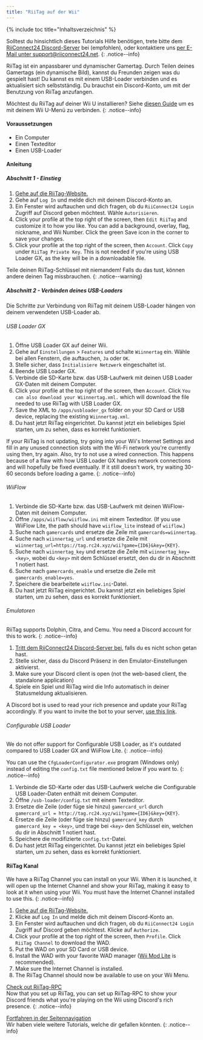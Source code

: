 ```yaml
---
title: "RiiTag auf der Wii"
---
```


{% include toc title="Inhaltsverzeichnis" %}

Solltest du hinsichtlich dieses Tutorials Hilfe benötigen, trete bitte dem [RiiConnect24 Discord-Server](https://discord.gg/rc24) bei (empfohlen), oder kontaktiere uns [per E-Mail unter support@riiconnect24.net](mailto:support@riiconnect24.net).
{: .notice--info}

RiiTag ist ein anpassbarer und dynamischer Gamertag. Durch Teilen deines Gamertags (ein dynamische Bild), kannst du Freunden zeigen was du gespielt hast! Du kannst es mit einem USB-Loader verbinden und es aktualisiert sich selbstständig. Du brauchst ein Discord-Konto, um mit der Benutzung von RiiTag anzufangen.

Möchtest du RiiTag auf deiner Wii U installieren? Siehe [diesen Guide](riitag-wiiu) um es mit deinem Wii U-Menü zu verbinden.
{: .notice--info}

#### Voraussetzungen

* Ein Computer
* Einen Texteditor
* Einen USB-Loader

#### Anleitung

##### Abschnitt 1 - Einstieg

1. [Gehe auf die RiiTag-Website.](https://tag.rc24.xyz/)
2. Gehe auf `Log In` und melde dich mit deinem Discord-Konto an.
3. Ein Fenster wird auftauchen und dich fragen, ob du `RiiConnect24 Login` Zugriff auf Discord geben möchtest. Wähle `Autorisieren`.
4. Click your profile at the top right of the screen, then `Edit RiiTag` and customize it to how you like. You can add a background, overlay, flag, nickname, and Wii Number. Click the green Save icon in the corner to save your changes.
5. Click your profile at the top right of the screen, then `Account`. Click `Copy` under `RiiTag Private Key`. This is not needed if you're using USB Loader GX, as the key will be in a downloadable file.

Teile deinen RiiTag-Schlüssel mit niemandem! Falls du das tust, können andere deinen Tag missbrauchen.
{: .notice--warning}

##### Abschnitt 2 - Verbinden deines USB-Loaders

Die Schritte zur Verbindung von RiiTag mit deinem USB-Loader hängen von deinem verwendeten USB-Loader ab.

###### USB Loader GX

1. Öffne USB Loader GX auf deiner Wii.
2. Gehe auf `Einstellungen` > `Features` und schalte `Wiinnertag` ein. Wähle bei allen Fenstern, die auftauchen, `Ja` oder `OK`.
3. Stelle sicher, dass `Initialisiere Netzwerk` eingeschaltet ist.
4. Beende USB Loader GX.
5. Verbinde die SD-Karte bzw. das USB-Laufwerk mit deinen USB Loader GX-Daten mit deinem Computer.
6. Click your profile at the top right of the screen, then `Account`. Click `You can also download your Wiinnertag.xml.` which will download the file needed to use RiiTag with USB Loader GX.
7. Save the XML to `/apps/usbloader_gx`  folder on your SD Card or USB device, replacing the existing `Wiinnertag.xml`.
8. Du hast jetzt RiiTag eingerichtet. Du kannst jetzt ein beliebiges Spiel starten, um zu sehen, dass es korrekt funktioniert.

If your RiiTag is not updating, try going into your Wii's Internet Settings and fill in any unused connection slots with the Wi-Fi network you're currently using then, try again. Also, try to not use a wired connection. This happens because of a flaw with how USB Loader GX handles network connections and will hopefully be fixed eventually. If it still doesn't work, try waiting 30-60 seconds before loading a game.
{: .notice--info}

###### WiiFlow

1. Verbinde die SD-Karte bzw. das USB-Laufwerk mit deinen WiiFlow-Daten mit deinem Computer.
2. Öffne `/apps/wiiflow/wiiflow.ini` mit einem Texteditor. (If you use WiiFlow Lite, the path should have `wiiflow_lite` instead of `wiiflow`.)
3. Suche nach `gamercards` und ersetze die Zeile mit `gamercards=wiinnertag`.
4. Suche nach `wiinnertag_url` und ersetze die Zeile mit `wiinnertag_url=https://tag.rc24.xyz/wii?game={ID6}&key={KEY}`.
5. Suche nach `wiinnertag_key` und ersetze die Zeile mit `wiinnertag_key=<key>`, wobei du `<key>` mit dem Schlüssel ersetzt, den du dir in Abschnitt 1 notiert hast.
6. Suche nach `gamercards_enable` und ersetze die Zeile mit `gamercards_enable=yes`.
7. Speichere die bearbeitete `wiiflow.ini`-Datei.
8. Du hast jetzt RiiTag eingerichtet. Du kannst jetzt ein beliebiges Spiel starten, um zu sehen, dass es korrekt funktioniert.

###### Emulatoren

RiiTag supports Dolphin, Citra, and Cemu. You need a Discord account for this to work.
{: .notice--info}

1. [Tritt dem RiiConnect24 Discord-Server bei](https://discord.gg/rc24), falls du es nicht schon getan hast.
2. Stelle sicher, dass du Discord Präsenz in den Emulator-Einstellungen aktivierst.
3. Make sure your Discord client is open (not the web-based client, the standalone application)
4. Spiele ein Spiel und RiiTag wird die Info automatisch in deiner Statusmeldung aktualisieren.

A Discord bot is used to read your rich presence and update your RiiTag accordingly. If you want to invite the bot to your server, [use this link](https://discord.com/oauth2/authorize?client_id=596108891071447052&scope=bot).

###### Configurable USB Loader

We do not offer support for Configurable USB Loader, as it's outdated compared to USB Loader GX and WiiFlow Lite.
{: .notice--info}

You can use the `CfgLoaderConfigurator.exe` program (Windows only) instead of editing the `config.txt` file mentioned below if you want to.
{: .notice--info}

1. Verbinde die SD-Karte oder das USB-Laufwerk welche die Configurable USB Loader-Daten enthält mit deinem Computer.
2. Öffne `/usb-loader/config.txt` mit einem Texteditor.
3. Ersetze die Zeile (oder füge sie hinzu) `gamercard_url` durch `gamercard_url = http://tag.rc24.xyz/wii?game={ID6}&key={KEY}`.
4. Ersetze die Zeile (oder füge sie hinzu) `gamercard_key` durch `gamercard_key = <key>`, und trage bei `<key>` den Schlüssel ein, welchen du dir in Abschnitt 1 notiert hast.
5. Speichere die modifizierte `config.txt`-Datei.
6. Du hast jetzt RiiTag eingerichtet. Du kannst jetzt ein beliebiges Spiel starten, um zu sehen, dass es korrekt funktioniert.

#### RiiTag Kanal

We have a RiiTag Channel you can install on your Wii. When it is launched, it will open up the Internet Channel and show your RiiTag, making it easy to look at it when using your Wii. You must have the Internet Channel installed to use this.
{: .notice--info}

1. [Gehe auf die RiiTag-Website.](https://tag.rc24.xyz/)
2. Klicke auf `Log In` und melde dich mit deinem Discord-Konto an.
3. Ein Fenster wird auftauchen und dich fragen, ob du `RiiConnect24 Login` Zugriff auf Discord geben möchtest. Klicke auf `Authorize`.
4. Click your profile at the top right of the screen, then `Profile`. Click `RiiTag Channel` to download the WAD.
5. Put the WAD on your SD Card or USB device.
6. Install the WAD with your favorite WAD manager ([Wii Mod Lite](wiimodlite) is recommended).
7. Make sure the Internet Channel is installed.
8. The RiiTag Channel should now be available to use on your Wii Menu.

[Check out RiiTag-RPC](https://github.com/RiiConnect24/RiiTag-RPC/releases/latest)<br> Now that you set up RiiTag, you can set up RiiTag-RPC to show your Discord friends what you're playing on the Wii using Discord's rich presence.
{: .notice--info}

[Fortfahren in der Seitennavigation](site-navigation)<br> Wir haben viele weitere Tutorials, welche dir gefallen könnten.
{: .notice--info}
